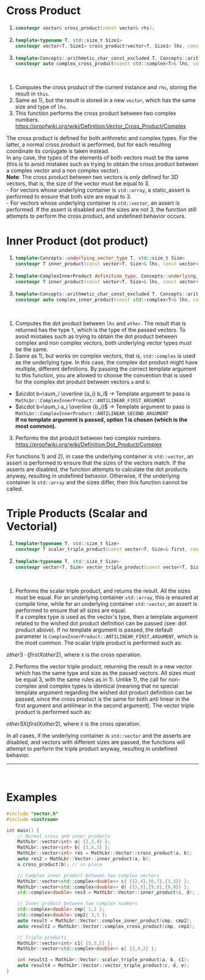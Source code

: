 # Cross Product
1) ```cpp
   constexpr vector& cross_product(const vector& rhs);
   ```
2) ```cpp
   template<typename T, std::size_t Size1>
   constexpr vector<T, Size1> cross_product(vector<T, Size1> lhs, const vector<T, Size1>& rhs);
   ```
3) ```cpp
   template<Concepts::arithmetic_char_const_excluded T, Concepts::arithmetic_char_const_excluded T2>
   constexpr auto complex_cross_product(const std::complex<T>& lhs, const std::complex<T2> rhs);
   ```
<br>

1) Computes the cross product of the current instance and `rhs`, storing the result in `this`.<br>
2) Same as 1), but the result is stored in a new `vector`, which has the same size and type of `lhs`.<br>
3) This function performs the cross product between two complex numbers. https://proofwiki.org/wiki/Definition:Vector_Cross_Product/Complex<br>

The cross product is defined for both arithmetic and complex types. For the latter, a normal cross product is performed, but for each resulting coordinate its conjugate is taken instead.
<br>In any case, the types of the elements of both vectors must be the same (this is to avoid mistakes such as trying to obtain the cross product between a complex vector and a non complex vector).<br>
**Note**: The cross product between two vectors is *only* defined for 3D vectors, that is, the size of the vector must be equal to 3.
<br> - For vectors whose underlying container is `std::array`, a static_assert is performed to ensure that both size are equal to 3.
<br> - For vectors whose underlying container is `std::vector`, an assert is performed. If the assert is disabled and the sizes are not 3, the function still attempts to perform the cross product, and undefined behavior occurs.<br>

# Inner Product (dot product)
1) ```cpp
   template<Concepts::underlying_vector_type T, std::size_t Size>
   constexpr T inner_product(const vector<T, Size>& lhs, const vector<T, Size>& other)
   ```
2) ```cpp
   template<ComplexInnerProduct definition_type, Concepts::underlying_vector_type T, std::size_t Size>
   constexpr T inner_product(const vector<T, Size>& lhs, const vector<T, Size>& other);
   ```
3) ```cpp
   template<Concepts::arithmetic_char_const_excluded T, Concepts::arithmetic_char_const_excluded T2>
   constexpr auto complex_inner_product(const std::complex<T>& lhs, const std::complex<T2>& rhs);
   ```
<br>

1) Computes the dot product between `lhs` and `other`. The result that is returned has the type `T`, which is the type of the passed vectors. To avoid mistakes such as trying to obtain the dot product between complex and non complex vectors,
both underlying vector types must be the same.
2) Same as 1), but works on complex vectors, that is, `std::complex` is used as the underlying type.
In this case, the complex dot product might have multiple, different definitions. By passing the correct template argument to this function, you are allowed to choose the convention that is used for the complex dot product between vectors `a` and `b`: 
- $a\cdot b=\sum_i \overline {a_i} b_i$ -> Template argument to pass is `MathLbr::ComplexInnerProduct::ANTILINEAR_FIRST_ARGUMENT`
- $a\cdot b=\sum_i a_i \overline {b_i}$ -> Template argument to pass is `MathLbr::ComplexInnerProduct::ANTILINEAR_SECOND_ARGUMENT`
<br>**If no template argument is passed, option 1 is chosen (which is the most common).**
3) Performs the dot product between two complex numbers. https://proofwiki.org/wiki/Definition:Dot_Product/Complex

For functions 1) and 2), in case the underlying container is `std::vector`, an assert is performed to ensure that the sizes of the vectors match. If the asserts are disabled, the function attempts to calculate the dot products anyway, resulting in undefined behavior.
Otherwise, if the underlying container is `std::array` and the sizes differ, then this function cannot be called.

# Triple Products (Scalar and Vectorial)
1) ```cpp
   template<typename T, std::size_t Size>
   constexpr T scalar_triple_product(const vector<T, Size>& first, const vector<T, Size>& other2, const vector<T, Size>& other3);
   ```
2) ```cpp  
   template<typename T, std::size_t Size>
   constexpr vector<T, Size> vector_triple_product(const vector<T, Size>& first, const vector<T, Size>& other2, const vector<T, Size>& other3);
   ```
<br>

1) Performs the scalar triple product, and returns the result. All the sizes must be equal. For an underlying container `std::array`, this is ensured at compile time, while for an underlying container `std::vector`, an assert is performed to ensure that all sizes are equal. <br>
If a complex type is used as the vector's type, then a template argument related to the wished dot product definition can be passed (see: dot product above). If no template argument is passed, the default parameter is `ComplexInnerProduct::ANTILINEAR_FIRST,ARGUMENT`, which is the most common.
The scalar triple product is performed such as:

$other3\cdot (first X other2)$, where `X` is the cross operation.

2) Performs the vector triple product, returning the result in a new vector which has the same type and size as the passed vectors. All sizes must be equal 3, with the same rules as in 1). Unlike 1), the call for non-complex and complex types is identical (meaning that no special template argument regarding the wished dot product definition can be passed, since the cross product is the same for both anti linear in the first argument and antilinear in the second argument).
The vector triple product is performed such as:

$other3 X (first X other2)$, where `X` is the cross operation.

In all cases, if the underlying container is `std::vector` and the asserts are disabled, and vectors with different sizes are passed, the functions will attempt to perform the triple product anyway, resulting in undefined behavior.
<hr><br>


# Examples
```cpp
#include "vector.h"
#include <iostream>

int main() {
	// Normal cross and inner products
	MathLbr::vector<int> a{ {2,3,4} };
	MathLbr::vector<int> b{ {3,4,2} };
	MathLbr::vector<int> res = MathLbr::Vector::cross_product(a, b);
	auto res2 = MathLbr::Vector::inner_product(a, b);
	a.cross_product(b); // in place

	// Complex inner product between two complex vectors
	MathLbr::vector<std::complex<double>> c{ {{2,4},{6,7},{3,3}} };
	MathLbr::vector<std::complex<double>> d{ {{5,5},{9,8},{9,9}} };
	std::complex<double> res3 = MathLbr::Vector::inner_product(c, d); // Uses MathLbr::ComplexInnerProduct::ANTILINEAR_FIRST_ARGUMENT by default

	// Inner product between two complex numbers
	std::complex<double> cmp{ 1,2 };
	std::complex<double> cmp2{ 3,3 };
	auto result = MathLbr::Vector::complex_inner_product(cmp, cmp2);
	auto result2 = MathLbr::Vector::complex_cross_product(cmp, cmp2);

	// Triple products
	MathLbr::vector<int> c1{ {5,5,5} };
	MathLbr::vector<std::complex<double>> e{ {3,4,2} };

	int result3 = MathLbr::Vector::scalar_triple_product(a, b, c1);
	auto result4 = MathLbr::Vector::vector_triple_product(c, d, e);
}
```
